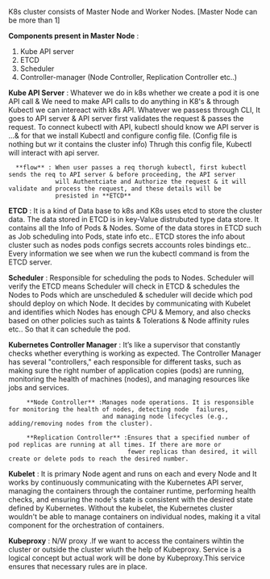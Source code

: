 K8s cluster consists of Master Node and Worker Nodes. [Master Node can be  more than 1]

**Components present in Master Node** : 
 1. Kube API server
 2. ETCD
 3. Scheduler
 4. Controller-manager (Node Controller, Replication Controller etc..)

**Kube API Server** : 
Whatever we do in k8s whether we create a pod it is one API call & We need to make API calls to do anything in K8's & through Kubectl we can intereact with k8s API.
Whatever we passess through CLI, It goes to API server & API server first validates the request & passes the request.
To connect kubectl with API, kubectl should know we API server is ...& for that we install Kubectl and configure config file. (Config file is nothing but wr it contains the cluster info)
Thrugh this config file, Kubectl will interact with api server.

      **flow** : When user passes a req thorugh kubectl, first kubectl sends the req to API server & before proceeding, the API server 
                 will Authentciate and Authorize the request & it will validate and process the request, and these details will be 
                 presisted in **ETCD**

**ETCD** : It is a kind of Data base to k8s and K8s uses etcd to store the cluster data. The data stored in ETCD is in key-Value distrubuted type data store.
           It contains all the Info of Pods & Nodes. Some of the data stores in ETCD such as Job scheduling into Pods, state info etc..
           ETCD stores the info about cluster such as nodes pods configs secrets accounts roles bindings etc..
           Every information we see when we run the kubectl command is from the ETCD server.

**Scheduler** : Responsible for scheduling the pods to Nodes.
                Scheduler will verify the ETCD means Scheduler will check in ETCD & schedules the Nodes to Pods which are unscheduled & scheduler will decide which pod should deploy                      on which Node.
                It decides by communicating with Kubelet and identifies which Nodes has enough CPU & Memory, and also checks based on other policies such as taints & Tolerations & Node                   affinity rules etc.. So that it can schedule the pod.

 **Kubernetes Controller Manager** : It’s like a supervisor that constantly checks whether everything is working as expected. The Controller Manager has several "controllers," each                                            responsible for different tasks, such as making sure the right number of application copies (pods) are running, monitoring the health of machines                                          (nodes), and managing resources like jobs and services.
 
         **Node Controller** :Manages node operations. It is responsible for monitoring the health of nodes, detecting node  failures, 
                              and managing node lifecycles (e.g., adding/removing nodes from the cluster).
                                               
         **Replication Controller** :Ensures that a specified number of pod replicas are running at all times. If there are more or 
                                     fewer replicas than desired, it will create or delete pods to reach the desired number.
          

**Kubelet** : It is primary Node agent and runs on each and every Node and It works by continuously communicating with the Kubernetes API server, managing the containers through the                    container runtime, performing health checks, and ensuring the node's state is consistent with the desired state defined by Kubernetes. Without the kubelet, the Kubernetes                 cluster wouldn't be able to manage containers on individual nodes, making it a vital component for the orchestration of containers.

**Kubeproxy** : N/W proxy .If we want to access the containers wihtin the cluster or outside the cluster wiuth the help of Kubeproxy.
                Service is a logical concept but actual work will be done by Kubeproxy.This service ensures that necessary rules are in place.

           
                




   


